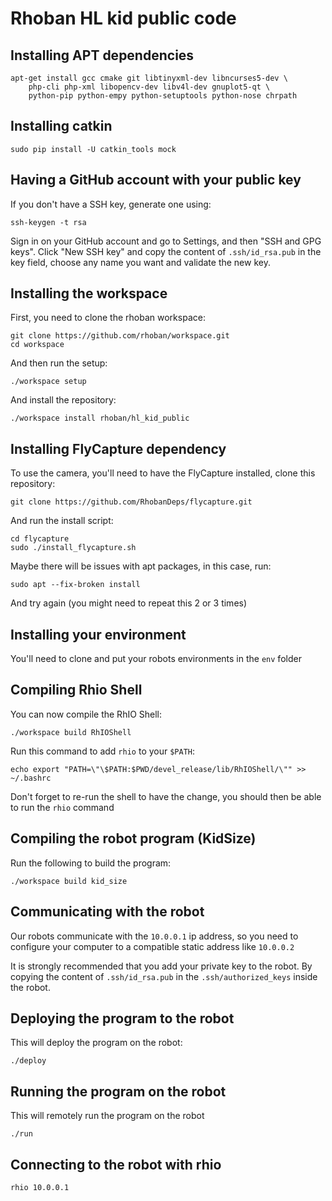 # Rhoban HL kid public code


## Installing APT dependencies

    apt-get install gcc cmake git libtinyxml-dev libncurses5-dev \
        php-cli php-xml libopencv-dev libv4l-dev gnuplot5-qt \
        python-pip python-empy python-setuptools python-nose chrpath

## Installing catkin

    sudo pip install -U catkin_tools mock
    
## Having a GitHub account with your public key

If you don't have a SSH key, generate one using:

    ssh-keygen -t rsa
    
Sign in on your GitHub account and go to Settings, and then "SSH and GPG keys". Click "New SSH key" and copy the content of `.ssh/id_rsa.pub` in the key field, choose any name you want and validate the new key.

## Installing the workspace

First, you need to clone the rhoban workspace:

    git clone https://github.com/rhoban/workspace.git
    cd workspace
    
And then run the setup:

    ./workspace setup
    
And install the repository:

    ./workspace install rhoban/hl_kid_public
    
## Installing FlyCapture dependency

To use the camera, you'll need to have the FlyCapture installed, clone this repository:

    git clone https://github.com/RhobanDeps/flycapture.git
    
And run the install script:

    cd flycapture
    sudo ./install_flycapture.sh
    
Maybe there will be issues with apt packages, in this case, run:

    sudo apt --fix-broken install
    
And try again (you might need to repeat this 2 or 3 times)

## Installing your environment

You'll need to clone and put your robots environments in the `env` folder

## Compiling Rhio Shell

You can now compile the RhIO Shell:

    ./workspace build RhIOShell
    
Run this command to add `rhio` to your `$PATH`:

    echo export "PATH=\"\$PATH:$PWD/devel_release/lib/RhIOShell/\"" >> ~/.bashrc
    
Don't forget to re-run the shell to have the change, you should then be able to run the `rhio` command
    
## Compiling the robot program (KidSize)

Run the following to build the program:

    ./workspace build kid_size
    
## Communicating with the robot

Our robots communicate with the `10.0.0.1` ip address, so you need to configure your computer to a compatible static address like `10.0.0.2`

It is strongly recommended that you add your private key to the robot. By copying the content of `.ssh/id_rsa.pub` in the `.ssh/authorized_keys` inside the robot.
    
## Deploying the program to the robot

This will deploy the program on the robot:
    
    ./deploy
    
## Running the program on the robot

This will remotely run the program on the robot

    ./run
    
## Connecting to the robot with rhio

    rhio 10.0.0.1
    
